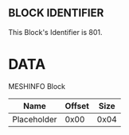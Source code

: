 ## BLOCK IDENTIFIER
This Block's Identifier is 801.
# DATA
MESHINFO Block

| Name | Offset | Size |
|--------|---------|------
| Placeholder | 0x00 | 0x04 |
